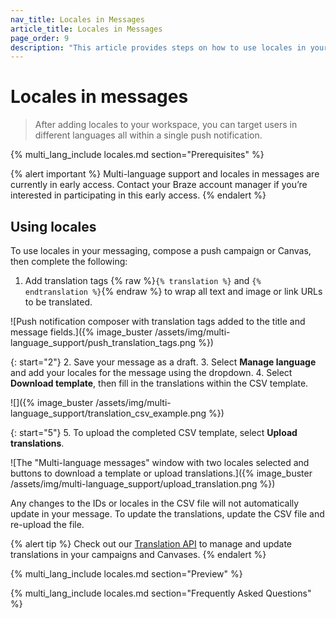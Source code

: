 ```yaml
---
nav_title: Locales in Messages
article_title: Locales in Messages
page_order: 9
description: "This article provides steps on how to use locales in your push notifications."
---
```


# Locales in messages

> After adding locales to your workspace, you can target users in different languages all within a single push notification.

{% multi_lang_include locales.md section="Prerequisites" %}

{% alert important %}
Multi-language support and locales in messages are currently in early access. Contact your Braze account manager if you’re interested in participating in this early access.
{% endalert %}

## Using locales

To use locales in your messaging, compose a push campaign or Canvas, then complete the following:

1. Add translation tags {% raw %}`{% translation %}` and `{% endtranslation %}`{% endraw %} to wrap all text and image or link URLs to be translated.

![Push notification composer with translation tags added to the title and message fields.]({% image_buster /assets/img/multi-language_support/push_translation_tags.png %})

{: start="2"}
2. Save your message as a draft.
3. Select **Manage language** and add your locales for the message using the dropdown.
4. Select **Download template**, then fill in the translations within the CSV template.

![]({% image_buster /assets/img/multi-language_support/translation_csv_example.png %})

{: start="5"}
5. To upload the completed CSV template, select **Upload translations**. 

![The "Multi-language messages" window with two locales selected and buttons to download a template or upload translations.]({% image_buster /assets/img/multi-language_support/upload_translation.png %})

Any changes to the IDs or locales in the CSV file will not automatically update in your message. To update the translations, update the CSV file and re-upload the file.

{% alert tip %}
Check out our [Translation API]({{site.baseurl}}/api/endpoints/translations) to manage and update translations in your campaigns and Canvases.
{% endalert %}

{% multi_lang_include locales.md section="Preview" %}

{% multi_lang_include locales.md section="Frequently Asked Questions" %}
